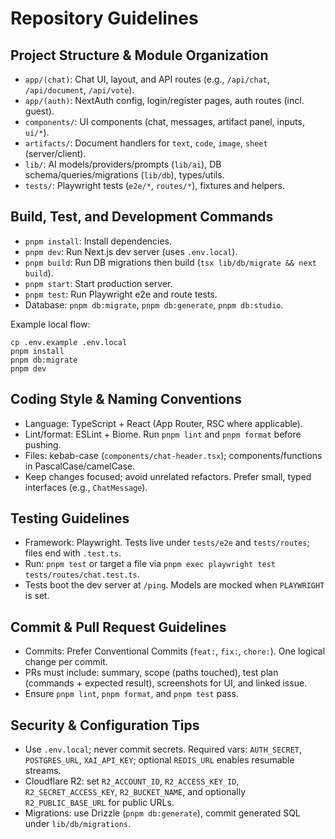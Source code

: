 # Repository Guidelines

## Project Structure & Module Organization
- `app/(chat)`: Chat UI, layout, and API routes (e.g., `/api/chat`, `/api/document`, `/api/vote`).
- `app/(auth)`: NextAuth config, login/register pages, auth routes (incl. guest).
- `components/`: UI components (chat, messages, artifact panel, inputs, `ui/*`).
- `artifacts/`: Document handlers for `text`, `code`, `image`, `sheet` (server/client).
- `lib/`: AI models/providers/prompts (`lib/ai`), DB schema/queries/migrations (`lib/db`), types/utils.
- `tests/`: Playwright tests (`e2e/*`, `routes/*`), fixtures and helpers.

## Build, Test, and Development Commands
- `pnpm install`: Install dependencies.
- `pnpm dev`: Run Next.js dev server (uses `.env.local`).
- `pnpm build`: Run DB migrations then build (`tsx lib/db/migrate && next build`).
- `pnpm start`: Start production server.
- `pnpm test`: Run Playwright e2e and route tests.
- Database: `pnpm db:migrate`, `pnpm db:generate`, `pnpm db:studio`.

Example local flow:
```
cp .env.example .env.local
pnpm install
pnpm db:migrate
pnpm dev
```

## Coding Style & Naming Conventions
- Language: TypeScript + React (App Router, RSC where applicable).
- Lint/format: ESLint + Biome. Run `pnpm lint` and `pnpm format` before pushing.
- Files: kebab-case (`components/chat-header.tsx`); components/functions in PascalCase/camelCase.
- Keep changes focused; avoid unrelated refactors. Prefer small, typed interfaces (e.g., `ChatMessage`).

## Testing Guidelines
- Framework: Playwright. Tests live under `tests/e2e` and `tests/routes`; files end with `.test.ts`.
- Run: `pnpm test` or target a file via `pnpm exec playwright test tests/routes/chat.test.ts`.
- Tests boot the dev server at `/ping`. Models are mocked when `PLAYWRIGHT` is set.

## Commit & Pull Request Guidelines
- Commits: Prefer Conventional Commits (`feat:`, `fix:`, `chore:`). One logical change per commit.
- PRs must include: summary, scope (paths touched), test plan (commands + expected result), screenshots for UI, and linked issue.
- Ensure `pnpm lint`, `pnpm format`, and `pnpm test` pass.

## Security & Configuration Tips
- Use `.env.local`; never commit secrets. Required vars: `AUTH_SECRET`, `POSTGRES_URL`, `XAI_API_KEY`; optional `REDIS_URL` enables resumable streams.
- Cloudflare R2: set `R2_ACCOUNT_ID`, `R2_ACCESS_KEY_ID`, `R2_SECRET_ACCESS_KEY`, `R2_BUCKET_NAME`, and optionally `R2_PUBLIC_BASE_URL` for public URLs.
- Migrations: use Drizzle (`pnpm db:generate`), commit generated SQL under `lib/db/migrations`.

